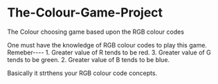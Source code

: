 # The-Colour-Game-Project
The Colour choosing game based upon the RGB colour codes


One must have the knowledge of RGB colour codes to play this game.
Remeber----
    1. Greater value of R tends to be red.
    3. Greater value of G tends to be green.
    2. Greater value of B tends to be blue.
    
Basically it strthens your RGB colour code concepts.